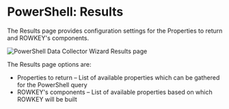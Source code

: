 # PowerShell: Results

The Results page provides configuration settings for the Properties to return and ROWKEY's
components.

![PowerShell Data Collector Wizard Results page](/img/product_docs/accessanalyzer/11.6/accessanalyzer/admin/datacollector/adinventory/results.webp)

The Results page options are:

- Properties to return – List of available properties which can be gathered for the PowerShell query
- ROWKEY's components – List of available properties based on which ROWKEY will be built
